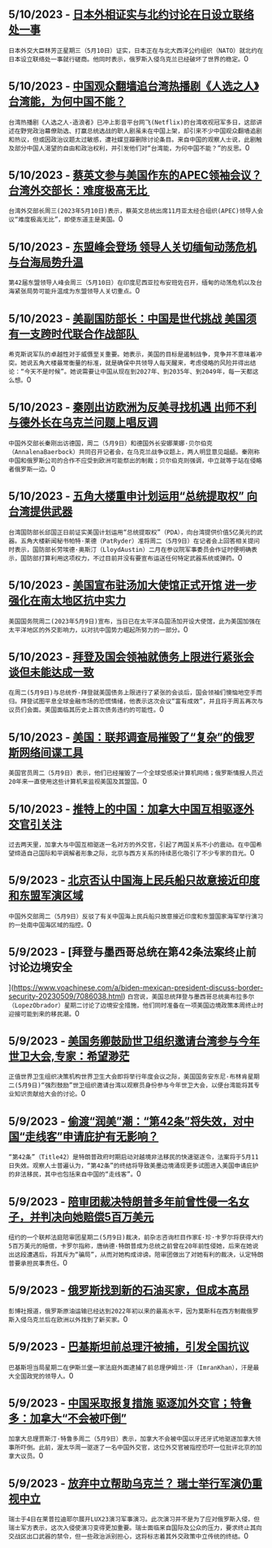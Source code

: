 
  ## 5/10/2023 - [日本外相证实与北约讨论在日设立联络处一事](https://www.voachinese.com/a/japan-is-in-talks-to-open-a-nato-office/7086785.html)
 ```日本外交大臣林芳正星期三（5月10日）证实，日本正在与北大西洋公约组织（NATO）就北约在日本设立联络处一事就行磋商。他同时表示，俄罗斯入侵乌克兰已经破坏了世界的稳定。```0
  ## 5/10/2023 - [中国观众翻墙追台湾热播剧《人选之人》台湾能，为何中国不能？ ](https://www.voachinese.com/a/china-s-douban-bans-taiwanese-tv-drama-wave-makers-20230510/7086759.html)
 ```台湾热播剧《人选之人-造浪者》已冲上影音平台网飞(Netflix)的台湾收视冠军多日，这部讲述在野党政治幕僚助选、打赢总统选战的职人剧虽未在中国上架，却引来不少中国观众翻墙追剧和热议，但或因政治议题太过敏感，遭社媒豆瓣删除讨论条目。来自中国的观察人士说，此剧触及部分中国人渴望的自由和政治权利，并引发他们对“台湾能，为何中国不能？”的反思。```0
  ## 5/10/2023 - [蔡英文参与美国作东的APEC领袖会议？ 台湾外交部长：难度极高无比 ](https://www.voachinese.com/a/tsai-apec-summit-20230510/7086634.html)
 ```台湾外交部长周三(2023年5月10日)表示，蔡英文总统出席11月亚太经合组织(APEC)领导人会议“难度极高无比”，即使东道主是美国。```0
  ## 5/10/2023 - [东盟峰会登场 领导人关切缅甸动荡危机与台海局势升温](https://www.voachinese.com/a/asean-summit-opens-myanmar-taiwan-20230510/7086597.html)
 ```第42届东盟领导人峰会周三（5月10日）在印度尼西亚拉布安班佐召开，缅甸的动荡危机以及台海紧张局势可能升温成为东盟领导人关切重点。```0
  ## 5/10/2023 - [美副国防部长：中国是世代挑战 美国须有一支跨时代联合作战部队 ](https://www.voachinese.com/a/us-deputy-defense-minister-on-china-challenge-20230510/7086592.html)
 ```希克斯说军队的卓越性对于威慑至关重要。她表示，美国的目标是遏制战争，竞争并不意味着冲突。她说五角大楼最常衡量的标准，就是确保中共领导人每天醒来，考虑侵略的风险并得出结论：“今天不是时候”。她说需要让中国从现在到2027年、到2035年、到2049年，每一天都这么想。```0
  ## 5/10/2023 - [秦刚出访欧洲为反美寻找机遇 出师不利与德外长在乌克兰问题上唱反调](https://www.voachinese.com/a/china-germany-eu-us-20230510/7086564.html)
 ```中国外交部长秦刚出访德国，周二（5月9日）和德国外长安娜莱娜·贝尔伯克（AnnalenaBaerbock）共同召开记者会，在乌克兰战争议题上，两人明显意见龃龉。秦刚称中国和俄罗斯公司的合作不应受到欧洲可能祭出的制裁；贝尔伯克则强调，中立就等于站在侵略者俄罗斯一边。```0
  ## 5/10/2023 - [五角大楼重申计划运用“总统提取权” 向台湾提供武器](https://www.voachinese.com/a/us-taiwan-arms-aid-special-authority-20230510/7086541.html)
 ```台湾国防部长邱国正日前证实美国计划运用“总统提取权”（PDA），向台湾提供价值5亿美元的武器。五角大楼新闻秘书帕特·莱德（PatRyder）准将周二（5月9日）在记者会上回答相关提问时表示，国防部长劳埃德·奥斯汀（LloydAustin）二月在参议院军事委员会作证时便明确表示，国防部打算利用这项权力，不过目前并没有要宣布运送任何特定武器系统或弹药。```0
  ## 5/10/2023 - [美国宣布驻汤加大使馆正式开馆 进一步强化在南太地区抗中实力](https://www.voachinese.com/a/us-tonga-embassy-opens-20230510/7086528.html)
 ```美国国务院周二(2023年5月9日)宣布，当日已在太平洋岛国汤加开设大使馆，此为美国加强在太平洋地区的外交影响力，以对抗中国势力崛起所努力的一部分。```0
  ## 5/10/2023 - [拜登及国会领袖就债务上限进行紧张会谈但未能达成一致](https://www.voachinese.com/a/tense-white-house-debt-limit-meeting-ends-with-no-agreement-20230509/7086447.html)
 ```在周二(5月9日)与总统乔·拜登就美国债务上限进行了紧张的会谈后，国会领袖们懊恼地空手而归。拜登试图平息全球金融市场的恐慌情绪，他表示这次会议“富有成效”，并且将于周五再次与议员们会面。美国面临其历史上首次债务违约的可能性。```0
  ## 5/10/2023 - [美国：联邦调查局摧毁了“复杂”的俄罗斯网络间谍工具](https://www.voachinese.com/a/fbi-takes-down-sophisticated-russian-cyberespionage-tool-us-says-20230509/7086427.html)
 ```美国官员周二（5月9日）表示，他们已经摧毁了一个全球受感染计算机网络；俄罗斯情报人员近20年来一直使用这些计算机来监视美国及其盟国。```0
  ## 5/10/2023 - [推特上的中国：加拿大中国互相驱逐外交官引关注](https://www.voachinese.com/a/china-on-twitter-canada-20230509/7085968.html)
 ```过去两天里，加拿大与中国互相驱逐一名对方的外交官，引起了两国关系不小的震动。在中国希望缔造自己国际和平调解者形象之际，北京与西方关系的持续恶化吸引了不少专家的目光。```0
  ## 5/9/2023 - [北京否认中国海上民兵船只故意接近印度和东盟军演区域](https://www.voachinese.com/a/chinese-militia-boats-cross-indian-asean-warships-exercising-in-south-china-sea-20230509/7086025.html)
 ```中国外交部周二（5月9日）反驳了有关中国海上民兵船只故意接近印度和东盟国家海军举行演习的一处南中国海区域的指控。```0
  ## 5/9/2023 - [拜登与墨西哥总统在第42条法案终止前讨论边境安全

](https://www.voachinese.com/a/biden-mexican-president-discuss-border-security-20230509/7086038.html)
 ```白宫说，美国总统拜登与墨西哥总统奥布拉多尔（LopezObrador）星期二讨论了边境安全措施，他们同时准备在一项美国边境政策本周终止时迎接可能到来的移民潮。```0
  ## 5/9/2023 - [美国务卿鼓励世卫组织邀请台湾参与今年世卫大会,专家：希望渺茫](https://www.voachinese.com/a/us-secretary-of-state-encourages-who-to-invite-taiwan-for-annual-wha-meeting-but-experts-are-pessimistic-20230509/7085960.html)
 ```正值世界卫生组织决策机构世界卫生大会即将举行年度会议之际，美国国务安东尼·布林肯星期二(5月9日)“强烈鼓励”世卫组织邀请台湾以观察员身份参与今年世卫大会，以便台湾能将其专业知识贡献给大会的讨论。```0
  ## 5/9/2023 - [偷渡“润美”潮：“第42条”将失效，对中国“走线客”申请庇护有无影响？](https://www.voachinese.com/a/title-42-and-impact-on-chinese-migrant-asylum-pursuit-20230509/7085852.html)
 ```“第42条”（Title42）是特朗普政府时期启动对越境非法移民的快速驱逐令，法案将于5月11日失效。观察人士普遍认为，“第42条”的终结将导致美墨边境涌现更多试图进入美国申请庇护的非法移民，其中也包括来自中国的“走线客”。```0
  ## 5/9/2023 - [陪审团裁决特朗普多年前曾性侵一名女子，并判决向她赔偿5百万美元](https://www.voachinese.com/a/jury-finds-trump-sexually-abused-woman-decades-ago-awards-her-5-million-20230509/7085982.html)
 ```纽约的一个联邦法庭陪审团星期二(5月9日)裁决，前杂志咨询栏目作家E·珍·卡罗尔将获得大约5百万美元的赔偿，卡罗尔指称，唐纳德·特朗普成为总统之前曾在20年前性侵她，后来在她说出这段遭遇后，将其斥为“骗局”，从而对她构成诽谤。陪审团做出了对她有利的裁决，认定特朗普要承担民事责任。```0
  ## 5/9/2023 - [俄罗斯找到新的石油买家，但成本高昂](https://www.voachinese.com/a/russia-finds-new-oil-buyers-20230509/7085932.html)
 ```彭博社报道，俄罗斯原油运输已经达到2022年初以来的最高水平，因为莫斯科在西方制裁俄罗斯入侵乌克兰后在欧洲以外找到了新买家。```0
  ## 5/9/2023 - [巴基斯坦前总理汗被捕，引发全国抗议](https://www.voachinese.com/a/pakistan-pm-arrest-spark-protests-20230509/7085850.html)
 ```巴基斯坦当局星期二在伊斯兰堡一家法庭外面逮捕了前总理伊姆兰·汗（ImranKhan），汗是最大全国政党的领导人。```0
  ## 5/9/2023 - [中国采取报复措施 驱逐加外交官；特鲁多：加拿大“不会被吓倒”](https://www.voachinese.com/a/canada-will-not-be-intimidated-after-china-expels-diplomat-trudeau-20230509/7085844.html)
 ```加拿大总理贾斯汀·特鲁多周二（5月9日）表示，加拿大不会被中国以牙还牙式地驱逐加拿大领事所吓倒。此前，渥太华周一驱逐了一名中国外交官，这位外交官被指控恐吓一位批评北京的加拿大议员。```0
  ## 5/9/2023 - [放弃中立帮助乌克兰？ 瑞士举行军演仍重视中立](https://www.voachinese.com/a/switzerland-holds-large-scale-military-drills-amid-calls-to-help-ukraine-20230510/7085795.html)
 ```瑞士于4日在莱普拉迪耶尔展开LUX23演习军事演习。此次演习并不是为了应对俄罗斯入侵，但瑞士军方表示，这次入侵使演习变得更加重要。瑞士面临来自国际及公众的压力，要求终止其向交战区出口武器的禁令，但一些政治派别担心，这将标志着其外交政策中立传统的终结。```0
